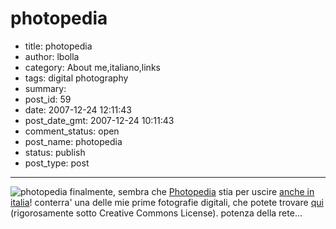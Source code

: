 # photopedia

- title: photopedia
- author: lbolla
- category: About me,italiano,links
- tags: digital photography
- summary: 
- post_id: 59
- date: 2007-12-24 12:11:43
- post_date_gmt: 2007-12-24 10:11:43
- comment_status: open
- post_name: photopedia
- status: publish
- post_type: post

----------------

![photopedia][1] finalmente, sembra che [Photopedia][2] stia per uscire [anche in italia][3]! conterra' una delle mie prime fotografie digitali, che potete trovare [qui][4] (rigorosamente sotto Creative Commons License). potenza della rete...

   [1]: http://www.informit.com/ShowCover.aspx?isbn=0789737256&type=a
   [2]: http://www.amazon.com/Photopedia-Ultimate-Digital-Photography-Resource/dp/0789737256/ref=si3_rdr_bb_product (amazon.com)
   [3]: http://www.internetbookshop.it/book/9780789737250/miller-michael/photopedia-the-ultimate.html (ibs)
   [4]: http://www.flickr.com/photos/lbolla/147814800/ (garibaldi by night)